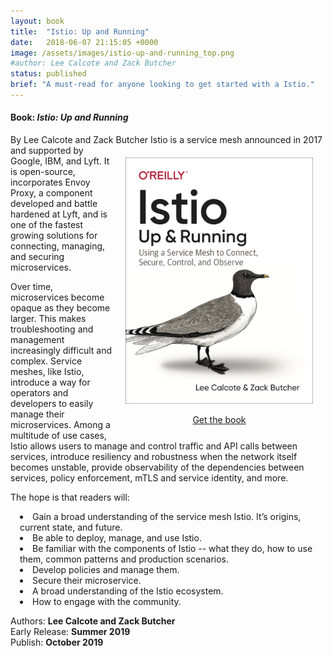 ```yaml
---
layout: book
title:  "Istio: Up and Running"
date:   2018-06-07 21:15:05 +0000
image: /assets/images/istio-up-and-running_top.png
#author: Lee Calcote and Zack Butcher
status: published
brief: "A must-read for anyone looking to get started with a Istio."
---
```

<h4> Book: <i>Istio: Up and Running</i></h4>
By Lee Calcote and Zack Butcher

<div style="float:right;padding:20px;text-align:center;"><a href="http://www.jdoqocy.com/click-100001276-11290546?url=http%3A%2F%2Fshop.oreilly.com%2Fproduct%2F0636920203940.do%3Fcmp%3Daf-velocity-books-video-product_cj_0636920203940_%25zp&cjsku=0636920203940"><img class="card" width="300px" src="/assets/images/istio-up-and-running.png" align="right" /></a><div>&nbsp;</div>
  <a id="book" class="waves-effect waves-dark btn white-text darken-2 l5-light-blue z-depth-4" href="http://www.jdoqocy.com/click-100001276-11290546?url=http%3A%2F%2Fshop.oreilly.com%2Fproduct%2F0636920203940.do%3Fcmp%3Daf-velocity-books-video-product_cj_0636920203940_%25zp&cjsku=0636920203940">Get the book</a>
</div>
<!-- <iframe src="http://www.oreilly.com/authors/widgets/802.html" height="500px" width="200px" scrolling="no" frameborder="0"></iframe> -->
Istio is a service mesh announced in 2017 and supported by Google, IBM, and Lyft. It is open-source, incorporates Envoy Proxy, a component developed and battle hardened at Lyft, and is one of the fastest growing solutions for connecting, managing, and securing microservices. 

Over time, microservices become opaque as they become larger. This makes troubleshooting and management increasingly difficult and complex. Service meshes, like Istio, introduce a way for operators and developers to easily manage their microservices. Among a multitude of use cases, Istio allows users to manage and control traffic and API calls between services, introduce resiliency and robustness when the network itself becomes unstable, provide observability of the dependencies between services, policy enforcement, mTLS and service identity, and more.

The hope is that readers will:

<li style="margin-left:15px"> Gain a broad understanding of the service mesh Istio. It’s origins, current state, and future. </li>
<li style="margin-left:15px"> Be able to deploy, manage, and use Istio. </li>
<li style="margin-left:15px"> Be familiar with the components of Istio -- what they do, how to use them, common patterns and production scenarios.</li>
<li style="margin-left:15px"> Develop policies and manage them.</li>
<li style="margin-left:15px"> Secure their microservice.</li>
<li style="margin-left:15px"> A broad understanding of the Istio ecosystem.</li>
<li style="margin-left:15px"> How to engage with the community.</li>

<p>Authors: <b>Lee Calcote and Zack Butcher</b>
<br />Early Release: <b>Summer 2019</b>
<br />Publish: <b>October 2019</b></p>